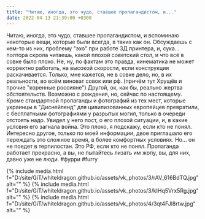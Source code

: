 ```yaml
---
title: "Читаю, иногда, это чудо, ставшее пропагандистом, и..."
date: 2022-04-13 21:39:00 +0300
---
```


Читаю, иногда, это чудо, ставшее пропагандистом, и вспоминаю некоторые вещи, которые были всегда, в таких как он.
Обсуждаешь с кем-то из них, проблему "эхо" при работе 3Д принтера, и, сука... полтора скрола читаешь, какой плохой советский стол, и что всё в совке было плохо. Не, ну, по фактам это правда, кинематика не может корректно работать, на высокой скорости, если конструкция раскачивается. Только, мне кажется, не в совке дело, но, в их реальности, во всём виноват совок или рф. (причём тут Хрущёв и прочие "коренные россияне")
Другой, ок, как бы, реально жертва обстоятельств. Возможно с рождения, но, сейчас по настоящему. Кроме стандартной пропаганды и фотографий из тех мест, которые украинцы в "Диснейленд" для цивилизованных европейцев превратили, с бесплатными фотографиями у разрытых могил, только в очереди отстоять надо. Увидел у него пост, о его плохой ситуации, и, в какие условия его загнала война. Это плохо, я подскажу, если кто не понял. Интересно другое, только по моей информации, двое приглашало его переждать это сложное время, в более комфортных условиях. Но... он не поедет в терпилостан. Это РФ, если кто не понял. Пропаганда работает прекрасно, а вы, не пытайтесь лизать им жопу, вы, для них, давно уже не люди.
#фурри #furry


{% include media.html f="D:/site/GiT/whiteldragon.github.io/assets/vk_photos/3/rAV_616BdTQ.jpg" alt="" %}
{% include media.html f="D:/site/GiT/whiteldragon.github.io/assets/vk_photos/3/kIHq5Vrx5Rg.jpg" alt="" %}
{% include media.html f="D:/site/GiT/whiteldragon.github.io/assets/vk_photos/4/3qt4FJl8rtw.jpg" alt="" %}
